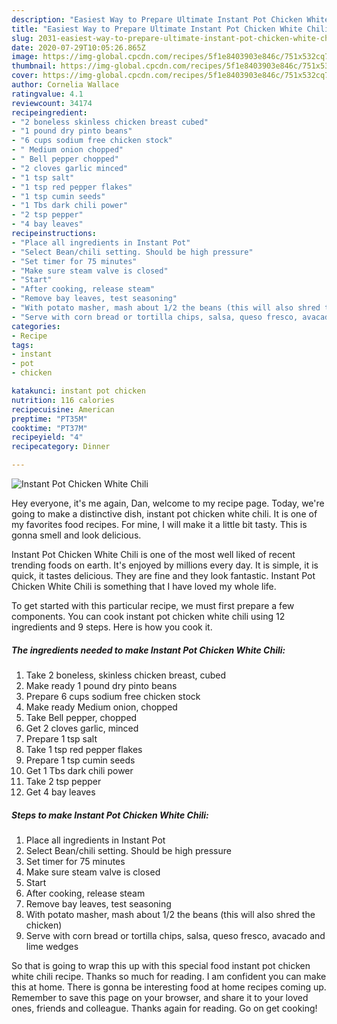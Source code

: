 ```yaml
---
description: "Easiest Way to Prepare Ultimate Instant Pot Chicken White Chili"
title: "Easiest Way to Prepare Ultimate Instant Pot Chicken White Chili"
slug: 2031-easiest-way-to-prepare-ultimate-instant-pot-chicken-white-chili
date: 2020-07-29T10:05:26.865Z
image: https://img-global.cpcdn.com/recipes/5f1e8403903e846c/751x532cq70/instant-pot-chicken-white-chili-recipe-main-photo.jpg
thumbnail: https://img-global.cpcdn.com/recipes/5f1e8403903e846c/751x532cq70/instant-pot-chicken-white-chili-recipe-main-photo.jpg
cover: https://img-global.cpcdn.com/recipes/5f1e8403903e846c/751x532cq70/instant-pot-chicken-white-chili-recipe-main-photo.jpg
author: Cornelia Wallace
ratingvalue: 4.1
reviewcount: 34174
recipeingredient:
- "2 boneless skinless chicken breast cubed"
- "1 pound dry pinto beans"
- "6 cups sodium free chicken stock"
- " Medium onion chopped"
- " Bell pepper chopped"
- "2 cloves garlic minced"
- "1 tsp salt"
- "1 tsp red pepper flakes"
- "1 tsp cumin seeds"
- "1 Tbs dark chili power"
- "2 tsp pepper"
- "4 bay leaves"
recipeinstructions:
- "Place all ingredients in Instant Pot"
- "Select Bean/chili setting. Should be high pressure"
- "Set timer for 75 minutes"
- "Make sure steam valve is closed"
- "Start"
- "After cooking, release steam"
- "Remove bay leaves, test seasoning"
- "With potato masher, mash about 1/2 the beans (this will also shred the chicken)"
- "Serve with corn bread or tortilla chips, salsa, queso fresco, avacado and lime wedges"
categories:
- Recipe
tags:
- instant
- pot
- chicken

katakunci: instant pot chicken 
nutrition: 116 calories
recipecuisine: American
preptime: "PT35M"
cooktime: "PT37M"
recipeyield: "4"
recipecategory: Dinner

---
```



![Instant Pot Chicken White Chili](https://img-global.cpcdn.com/recipes/5f1e8403903e846c/751x532cq70/instant-pot-chicken-white-chili-recipe-main-photo.jpg)

Hey everyone, it's me again, Dan, welcome to my recipe page. Today, we're going to make a distinctive dish, instant pot chicken white chili. It is one of my favorites food recipes. For mine, I will make it a little bit tasty. This is gonna smell and look delicious.



Instant Pot Chicken White Chili is one of the most well liked of recent trending foods on earth. It's enjoyed by millions every day. It is simple, it is quick, it tastes delicious. They are fine and they look fantastic. Instant Pot Chicken White Chili is something that I have loved my whole life.


To get started with this particular recipe, we must first prepare a few components. You can cook instant pot chicken white chili using 12 ingredients and 9 steps. Here is how you cook it.

<!--inarticleads1-->

##### The ingredients needed to make Instant Pot Chicken White Chili:

1. Take 2 boneless, skinless chicken breast, cubed
1. Make ready 1 pound dry pinto beans
1. Prepare 6 cups sodium free chicken stock
1. Make ready  Medium onion, chopped
1. Take  Bell pepper, chopped
1. Get 2 cloves garlic, minced
1. Prepare 1 tsp salt
1. Take 1 tsp red pepper flakes
1. Prepare 1 tsp cumin seeds
1. Get 1 Tbs dark chili power
1. Take 2 tsp pepper
1. Get 4 bay leaves




<!--inarticleads2-->

##### Steps to make Instant Pot Chicken White Chili:

1. Place all ingredients in Instant Pot
1. Select Bean/chili setting. Should be high pressure
1. Set timer for 75 minutes
1. Make sure steam valve is closed
1. Start
1. After cooking, release steam
1. Remove bay leaves, test seasoning
1. With potato masher, mash about 1/2 the beans (this will also shred the chicken)
1. Serve with corn bread or tortilla chips, salsa, queso fresco, avacado and lime wedges




So that is going to wrap this up with this special food instant pot chicken white chili recipe. Thanks so much for reading. I am confident you can make this at home. There is gonna be interesting food at home recipes coming up. Remember to save this page on your browser, and share it to your loved ones, friends and colleague. Thanks again for reading. Go on get cooking!
